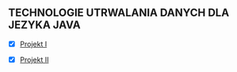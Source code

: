 ## TECHNOLOGIE UTRWALANIA DANYCH DLA JEZYKA JAVA

- [x] [Projekt I](Projekt_1)
- [x] [Projekt II](Projekt_2)

